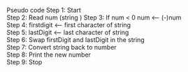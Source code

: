Pseudo code
Step 1: Start  
Step 2: Read num (string )
Step 3: If num < 0
             num <-- (-)num  
Step 4: firstdigit <-- first     character of string       
Step 5: lastDigit <-- last              character of string  
Step 6: Swap firstDigit and lastDigit in the string  
Step 7: Convert string back to number  
Step 8: Print the new number  
Step 9: Stop
